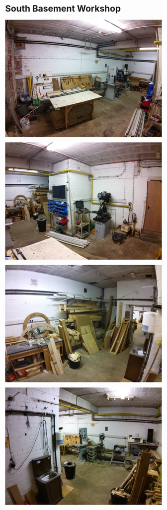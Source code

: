 # South Basement Workshop

[![todo](./images/south_basement_workshop_1.jpg)](./images/south_basement_workshop_1.jpg)

[![todo](./images/south_basement_workshop_2.jpg)](./images/south_basement_workshop_2.jpg)

[![todo](./images/south_basement_workshop_chop_saw_and_wood_storage.jpg)](./images/south_basement_workshop_chop_saw_and_wood_storage.jpg)

[![todo](./images/south_basement_workshop_3.jpg)](./images/south_basement_workshop_3.jpg)
